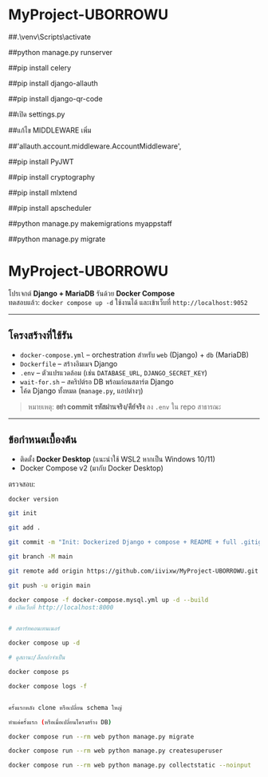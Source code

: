 # MyProject-UBORROWU

##.\venv\Scripts\activate

##python manage.py runserver

##pip install celery

##pip install django-allauth

##pip install django-qr-code

##เปิด settings.py

##แก้ไข MIDDLEWARE เพิ่ม

##'allauth.account.middleware.AccountMiddleware',

##pip install PyJWT

##pip install cryptography

##pip install mlxtend

##pip install apscheduler

##python manage.py makemigrations myappstaff

##python manage.py migrate

# MyProject-UBORROWU

โปรเจกต์ **Django + MariaDB** รันด้วย **Docker Compose**  
ทดสอบแล้ว: `docker compose up -d` ใช้งานได้ และเข้าเว็บที่ `http://localhost:9052`

---

## โครงสร้างที่ใช้รัน
- `docker-compose.yml` – orchestration สำหรับ `web` (Django) + `db` (MariaDB)
- `Dockerfile` – สร้างอิมเมจ Django
- `.env` – ตัวแปรแวดล้อม (เช่น `DATABASE_URL`, `DJANGO_SECRET_KEY`)
- `wait-for.sh` – สคริปต์รอ DB พร้อมก่อนสตาร์ต Django
- โค้ด Django ทั้งหมด (`manage.py`, แอปต่างๆ)

> หมายเหตุ: **อย่า commit รหัสผ่านจริง/คีย์จริง** ลง `.env` ใน repo สาธารณะ

---

## ข้อกำหนดเบื้องต้น
- ติดตั้ง **Docker Desktop** (แนะนำใช้ WSL2 หากเป็น Windows 10/11)
- Docker Compose v2 (มากับ Docker Desktop)

ตรวจสอบ:
```bash
docker version

git init

git add .

git commit -m "Init: Dockerized Django + compose + README + full .gitignore"

git branch -M main

git remote add origin https://github.com/iivixw/MyProject-UBORROWU.git

git push -u origin main

docker compose -f docker-compose.mysql.yml up -d --build
# เปิดเว็บที่ http://localhost:8000


# สตาร์ทคอนเทนเนอร์

docker compose up -d

# ดูสถานะ/ล็อกถ้าจำเป็น

docker compose ps

docker compose logs -f


ครั้งแรกหลัง clone หรือเปลี่ยน schema ใหญ่

ทำแค่ครั้งแรก (หรือเมื่อเปลี่ยนโครงสร้าง DB)

docker compose run --rm web python manage.py migrate

docker compose run --rm web python manage.py createsuperuser

docker compose run --rm web python manage.py collectstatic --noinput
